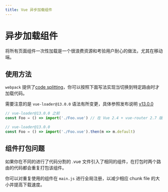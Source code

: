 ```yaml
---
title: Vue 异步加载组件
---
```


# 异步加载组件

将所有页面组件一次性加载是一个很浪费资源和考验用户耐心的做法，尤其在移动端。

## 使用方法

`webpack` 提供了[code splitting](https://webpack.js.org/guides/code-splitting-require/)，你可以按照下面写法实现当切换到特定路由时才加载代码。


需要注意的是 `vue-loader@13.0.0` 语法有所变更，具体参照发布说明 [v13.0.0](https://github.com/vuejs/vue-loader/releases/tag/v13.0.0)

``` js
// vue-loader@13.0.0 之前
const Foo = () => import('./Foo.vue') // 在 Vue 2.4 + vue-router 2.7 版本下可以正确运行

// vue-loader@13.0.0
const Foo = () => import('./Foo.vue').then(m => m.default)
```


## 组件打包问题

如果你在不同的进行了代码分割的 .vue 文件引入了相同的组件，在打包时两个路由的代码都会重复打包该组件。

你可以对重复使用的组件在 `main.js` 进行全局注册，以减少相应 chunk file 的大小并提高下载速度。

